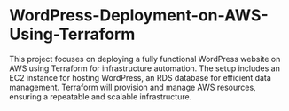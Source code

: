 # WordPress-Deployment-on-AWS-Using-Terraform
This project focuses on deploying a fully functional WordPress website on AWS using Terraform for infrastructure automation. The setup includes an EC2 instance for hosting WordPress, an RDS database for efficient data management. Terraform will provision and manage AWS resources, ensuring a repeatable and scalable infrastructure.
